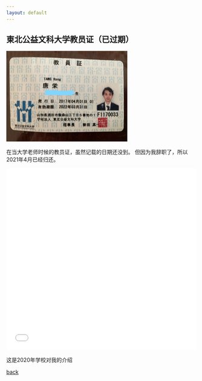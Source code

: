 ```yaml
---
layout: default
---
```


## 東北公益文科大学教员证（已过期）
<img src="./Inkedkyoinn.jpg" style="width:320px; height:240px;">
<p>在当大学老师时候的教员证，虽然记载的日期还没到。
但因为我辞职了，所以2021年4月已经归还。</p>
<iframe src="./2020_038.pdf" style="width:100%; height:480px;" frameborder="no"></iframe>
<p>这是2020年学校对我的介绍</p>


[back](../../)
